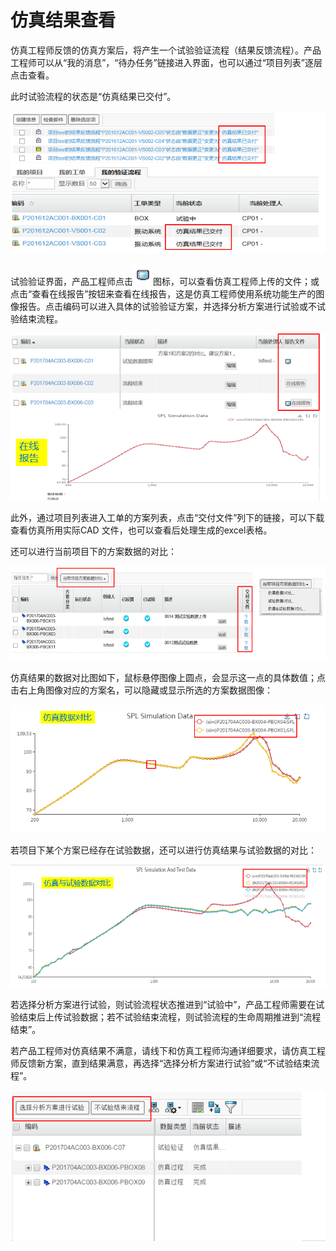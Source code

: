 # 仿真结果查看

仿真工程师反馈的仿真方案后，将产生一个试验验证流程（结果反馈流程）。产品工程师可以从“我的消息”，“待办任务”链接进入界面，也可以通过“项目列表”逐层点击查看。

此时试验流程的状态是“仿真结果已交付”。


![](/assets/simresultview.png)



试验验证界面，产品工程师点击![](/assets/viewicon.png)图标，可以查看仿真工程师上传的文件；或点击“查看在线报告”按钮来查看在线报告，这是仿真工程师使用系统功能生产的图像报告。点击编码可以进入具体的试验验证方案，并选择分析方案进行试验或不试验结束流程。


![](/assets/simresultview1.png)

此外，通过项目列表进入工单的方案列表，点击“交付文件”列下的链接，可以下载查看仿真所用实际CAD 文件，也可以查看后处理生成的excel表格。



还可以进行当前项目下的方案数据的对比： 

![](/assets/simresultview3.png)

仿真结果的数据对比图如下，鼠标悬停图像上圆点，会显示这一点的具体数值；点击右上角图像对应的方案名，可以隐藏或显示所选的方案数据图像： 

![](/assets/simresultview5.png)

若项目下某个方案已经存在试验数据，还可以进行仿真结果与试验数据的对比： 

![](/assets/simresultview6.png)

若选择分析方案进行试验，则试验流程状态推进到“试验中”，产品工程师需要在试验结束后上传试验数据；若不试验结束流程，则试验流程的生命周期推进到“流程结束”。

若产品工程师对仿真结果不满意，请线下和仿真工程师沟通详细要求，请仿真工程师反馈新方案，直到结果满意，再选择“选择分析方案进行试验”或“不试验结束流程”。

![](/assets/simresultview7.png)





